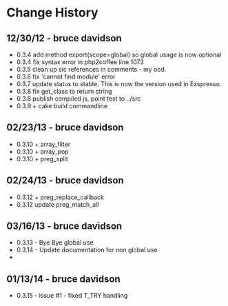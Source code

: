# Change History

## 12/30/12 - bruce davidson

  * 0.3.4 add method export(scope=global) so global usage is now optional
  * 0.3.4 fix syntax error in php2coffee line 1073
  * 0.3.5 clean up sic references in comments - my ocd.
  * 0.3.6 fix 'cannot find module' error
  * 0.3.7 update status to stable. This is now the version used in Exspresso.
  * 0.3.8 fix get_class to return string
  * 0.3.8 publish compiled js, point test to ../src
  * 0.3.9 + cake build commandline

## 02/23/13 - bruce davidson
  * 0.3.10 + array_filter
  * 0.3.10 + array_pop
  * 0.3.10 + preg_split

## 02/24/13 - bruce davidson
  * 0.3.12 + preg_replace_callback
  * 0.3.12 update preg_match_all

## 03/16/13 - bruce davidson
  * 0.3.13 - Bye Bye global use
  * 0.3.14 - Update documentation for non global use
  * 
 ## 01/13/14 - bruce davidson
  * 0.3.15 -  issue #1 - fixed T_TRY handling
